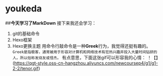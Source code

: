 # youkeda
##**今天学习了MarkDown**
接下来我还会学习：
1. git的基础命令
2. Hexo框架
3. Hexo更换主题
用命令行敲命令是一种**Greek**行为，我觉得还挺有趣的。
`Greek是指极客，通常被用于形容对计算机和网络技术有狂热兴趣并投入大量时间钻研的人。所以俗称发烧友或怪杰。`
有点意思，下面这张gif可以形容我的心情：
！【】(https://qgt-style.oss-cn-hangzhou.aliyuncs.com/newcoursep4/g1/g1-2-2/tenor.gif)
